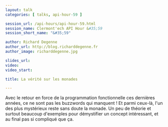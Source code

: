 ```yaml
---
layout: talk
categories: [ talks, api-hour-59 ]

session_url: /api-hours/api-hour-59.html
session_name: Clermont'ech API Hour &#35;59
session_short_name: "&#35;59"

author: Richard Degenne
author_url: http://blog.richarddegenne.fr
author_image: richarddegenne.jpg

slides_url:
video:
video_start:

title: La vérité sur les monades

---
```


Avec le retour en force de la programmation fonctionnelle ces dernières années, ce ne sont pas les buzzwords qui manquent !
Et parmi ceux-là, l'un des plus mystérieux reste sans doute la monade. Un peu de théorie et surtout beaucoup d'exemples pour démystifier un concept intéressant, et au final pas si compliqué que ça.


